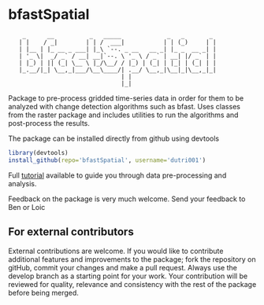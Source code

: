# bfastSpatial

```
    _      __          _   _____             _   _       _ 
   | |    / _|        | | /  ___|           | | (_)     | |
   | |__ | |_ __ _ ___| |_\ `--. _ __   __ _| |_ _  __ _| |
   | '_ \|  _/ _` / __| __|`--. \ '_ \ / _` | __| |/ _` | |
   | |_) | || (_| \__ \ |_/\__/ / |_) | (_| | |_| | (_| | |
   |_.__/|_| \__,_|___/\__\____/| .__/ \__,_|\__|_|\__,_|_|
                                | |                        
                                |_|            
```


Package to pre-process gridded time-series data in order for them to be analyzed with change detection algorithms such as bfast. Uses classes from the raster package and includes utilities to run the algorithms and post-process the results.

The package can be installed directly from github using devtools

```R
library(devtools)
install_github(repo='bfastSpatial', username='dutri001')
```

Full [tutorial](http://dutri001.github.io/bfastSpatial/) available to guide you through data pre-processing and analysis.

Feedback on the package is very much welcome. Send your feedback to Ben or Loic


## For external contributors
External contributions are welcome. If you would like to contribute additional features and improvements to the package; fork the repository on gitHub, commit your changes and make a pull request. Always use the develop branch as a starting point for your work. Your contribution will be reviewed for quality, relevance and consistency with the rest of the package before being merged.
